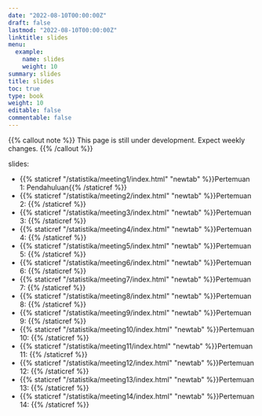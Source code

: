 ```yaml
---
date: "2022-08-10T00:00:00Z"
draft: false
lastmod: "2022-08-10T00:00:00Z"
linktitle: slides
menu:
  example:
    name: slides
    weight: 10
summary: slides
title: slides
toc: true
type: book
weight: 10
editable: false
commentable: false
---
```


{{% callout note %}} This page is still under development. Expect weekly changes. {{% /callout %}}

slides:

- {{% staticref "/statistika/meeting1/index.html" "newtab" %}}Pertemuan 1: Pendahuluan{{% /staticref %}}
- {{% staticref "/statistika/meeting2/index.html" "newtab" %}}Pertemuan 2: {{% /staticref %}}
- {{% staticref "/statistika/meeting3/index.html" "newtab" %}}Pertemuan 3: {{% /staticref %}}
- {{% staticref "/statistika/meeting4/index.html" "newtab" %}}Pertemuan 4: {{% /staticref %}}
- {{% staticref "/statistika/meeting5/index.html" "newtab" %}}Pertemuan 5: {{% /staticref %}}
- {{% staticref "/statistika/meeting6/index.html" "newtab" %}}Pertemuan 6: {{% /staticref %}}
- {{% staticref "/statistika/meeting7/index.html" "newtab" %}}Pertemuan 7: {{% /staticref %}}
- {{% staticref "/statistika/meeting8/index.html" "newtab" %}}Pertemuan 8: {{% /staticref %}}
- {{% staticref "/statistika/meeting9/index.html" "newtab" %}}Pertemuan 9: {{% /staticref %}}
- {{% staticref "/statistika/meeting10/index.html" "newtab" %}}Pertemuan 10: {{% /staticref %}}
- {{% staticref "/statistika/meeting11/index.html" "newtab" %}}Pertemuan 11: {{% /staticref %}}
- {{% staticref "/statistika/meeting12/index.html" "newtab" %}}Pertemuan 12: {{% /staticref %}}
- {{% staticref "/statistika/meeting13/index.html" "newtab" %}}Pertemuan 13: {{% /staticref %}}
- {{% staticref "/statistika/meeting14/index.html" "newtab" %}}Pertemuan 14: {{% /staticref %}}